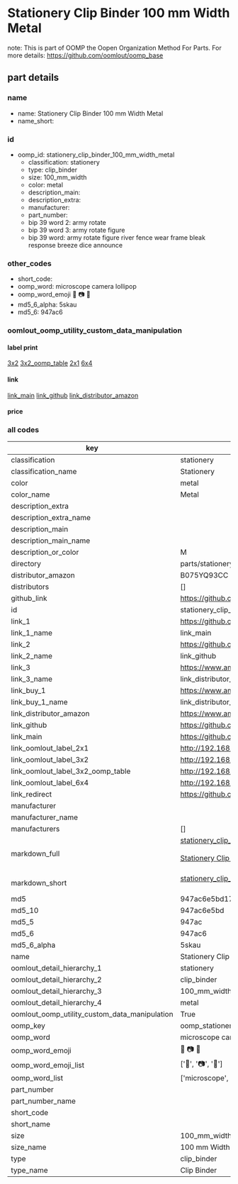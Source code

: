 # Stationery Clip Binder 100 mm Width Metal  

note: This is part of OOMP the Oopen Organization Method For Parts. For more details: https://github.com/oomlout/oomp_base

##  part details
  







### name
* name: Stationery Clip Binder 100 mm Width Metal
* name_short: 
### id
* oomp_id: stationery_clip_binder_100_mm_width_metal
  * classification: stationery
  * type: clip_binder
  * size: 100_mm_width
  * color: metal
  * description_main: 
  * description_extra: 
  * manufacturer: 
  * part_number: 
  * bip 39 word 2: army rotate
  * bip 39 word 3: army rotate figure
  * bip 39 word: army rotate figure river fence wear frame bleak response breeze dice announce

### other_codes
* short_code: 
* oomp_word: microscope camera lollipop
* oomp_word_emoji :microscope: :camera: :lollipop:
* md5_6_alpha: 5skau
* md5_6: 947ac6






### oomlout_oomp_utility_custom_data_manipulation
#### label print
[3x2](http://192.168.1.245:1112/?label=oomp%205skau)
[3x2_oomp_table](http://192.168.1.108:1112/?label=oomp%205skau)
[2x1](http://192.168.1.242:1112/?label=oomp%205skau)
[6x4](http://192.168.1.55:1112/?label=oomp%205skau)    

#### link

[link_main](https://github.com/oomlout/oomlout_oomp_version_1_messy/tree/main/parts/stationery_clip_binder_100_mm_width_metal) [link_github](https://github.com/oomlout/oomlout_oomp_version_1_messy/tree/main/parts/stationery_clip_binder_100_mm_width_metal) [link_distributor_amazon](https://www.amazon.co.uk/dp/B075YQ93CC)                            

#### price







### all codes 
| key | value |  
| --- | --- |  
| classification | stationery |  
| classification_name | Stationery |  
| color | metal |  
| color_name | Metal |  
| description_extra |  |  
| description_extra_name |  |  
| description_main |  |  
| description_main_name |  |  
| description_or_color | M  |  
| directory | parts/stationery_clip_binder_100_mm_width_metal |  
| distributor_amazon | B075YQ93CC |  
| distributors | [] |  
| github_link | https://github.com/oomlout/oomlout_oomp_part_src/tree/main/parts/stationery_clip_binder_100_mm_width_metal |  
| id | stationery_clip_binder_100_mm_width_metal |  
| link_1 | https://github.com/oomlout/oomlout_oomp_version_1_messy/tree/main/parts/stationery_clip_binder_100_mm_width_metal |  
| link_1_name | link_main |  
| link_2 | https://github.com/oomlout/oomlout_oomp_version_1_messy/tree/main/parts/stationery_clip_binder_100_mm_width_metal |  
| link_2_name | link_github |  
| link_3 | https://www.amazon.co.uk/dp/B075YQ93CC |  
| link_3_name | link_distributor_amazon |  
| link_buy_1 | https://www.amazon.co.uk/dp/B075YQ93CC |  
| link_buy_1_name | link_distributor_amazon |  
| link_distributor_amazon | https://www.amazon.co.uk/dp/B075YQ93CC |  
| link_github | https://github.com/oomlout/oomlout_oomp_version_1_messy/tree/main/parts/stationery_clip_binder_100_mm_width_metal |  
| link_main | https://github.com/oomlout/oomlout_oomp_version_1_messy/tree/main/parts/stationery_clip_binder_100_mm_width_metal |  
| link_oomlout_label_2x1 | http://192.168.1.242:1112/?label=oomp%205skau |  
| link_oomlout_label_3x2 | http://192.168.1.245:1112/?label=oomp%205skau |  
| link_oomlout_label_3x2_oomp_table | http://192.168.1.108:1112/?label=oomp%205skau |  
| link_oomlout_label_6x4 | http://192.168.1.55:1112/?label=oomp%205skau |  
| link_redirect | https://github.com/oomlout/oomlout_oomp_version_1_messy/tree/main/parts/stationery_clip_binder_100_mm_width_metal |  
| manufacturer |  |  
| manufacturer_name |  |  
| manufacturers | [] |  
| markdown_full | [stationery_clip_binder_100_mm_width_metal](none)<br>[](none)<br>[Stationery Clip Binder 100 Mm Width Metal](none)<br><br> |  
| markdown_short | [stationery_clip_binder_100_mm_width_metal](none)<br><br> |  
| md5 | 947ac6e5bd178b93e1aa8bacac2f0860 |  
| md5_10 | 947ac6e5bd |  
| md5_5 | 947ac |  
| md5_6 | 947ac6 |  
| md5_6_alpha | 5skau |  
| name | Stationery Clip Binder 100 mm Width Metal |  
| oomlout_detail_hierarchy_1 | stationery |  
| oomlout_detail_hierarchy_2 | clip_binder |  
| oomlout_detail_hierarchy_3 | 100_mm_width |  
| oomlout_detail_hierarchy_4 | metal |  
| oomlout_oomp_utility_custom_data_manipulation | True |  
| oomp_key | oomp_stationery_clip_binder_100_mm_width_metal |  
| oomp_word | microscope camera lollipop |  
| oomp_word_emoji | :microscope: :camera: :lollipop: |  
| oomp_word_emoji_list | [':microscope:', ':camera:', ':lollipop:'] |  
| oomp_word_list | ['microscope', 'camera', 'lollipop'] |  
| part_number |  |  
| part_number_name |  |  
| short_code |  |  
| short_name |  |  
| size | 100_mm_width |  
| size_name | 100 mm Width |  
| type | clip_binder |  
| type_name | Clip Binder |  

